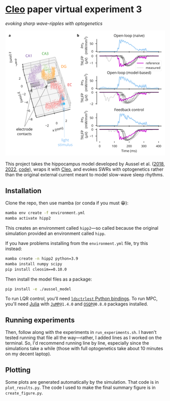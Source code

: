 # [Cleo](https://cleosim.rtfd.io) paper virtual experiment 3
*evoking sharp wave-ripples with optogenetics*

![results image](fig-case-study-3.png)

This project takes the hippocampus model developed by Aussel et al. ([2018](https://link.springer.com/article/10.1007/s10827-018-0704-x), [2022](https://link.springer.com/epdf/10.1007/s10827-022-00829-5?sharing_token=Sw7RTIkQRaLgVO28K0KxNfe4RwlQNchNByi7wbcMAY7ikgvvZg602Tl3ZqpP40WLdqEJ2UxRZTBw0DOwGRH380A4Arj7YNkHR4M-sekgxxe7hOLNqxYR4Mo_zCbX_90PhEWk4ggVPRK-gbSfz4PGmOSwPO3auonOH3sXPFWmiG0%3D), [code](https://senselab.med.yale.edu/ModelDB/showmodel.cshtml?model=266796&file=/model_hipp_final/model_files/#tabs-1)), wraps it with [Cleo](https://cleosim.rtfd.io), and evokes SWRs with optogenetics rather than the original external current meant to model slow-wave sleep rhythms.

## Installation

Clone the repo, then use mamba (or conda if you must 😁):
```bash
mamba env create -f environment.yml
mamba activate hipp2
```
This creates an environment called `hipp2`&mdash;so called because the original simulation provided an environment called `hipp`.

If you have problems installing from the `environment.yml` file, try this instead:
```bash
mamba create -n hipp2 python=3.9
mamba install numpy scipy
pip install cleosim==0.10.0
```

Then install the model files as a package:
```bash
pip install -e ./aussel_model
```

To run LQR control, you'll need [`ldsctrlest` Python bindings](https://cloctools.github.io/lds-ctrl-est/docs/getting-started/getting-started/#python-bindings-package-ldsctrlest).
To run MPC, you'll need [Julia](https://julialang.org) with [`JuMP`](https://jump.dev)`@1.4.0` and [`OSQP`](https://osqp.org/docs/interfaces/julia.html)`@0.8.0` packages installed.

## Running experiments

Then, follow along with the experiments in `run_experiments.sh`. 
I haven't tested running that file all the way&mdash;rather, I added lines as I worked on the terminal. 
So, I'd recommend running line by line, especially since the simulations take a while (those with full optogenetics take about 10 minutes on my decent laptop).

## Plotting

Some plots are generated automatically by the simulation. That code is in `plot_results.py`. The code I used to make the final summary figure is in `create_figure.py`. 